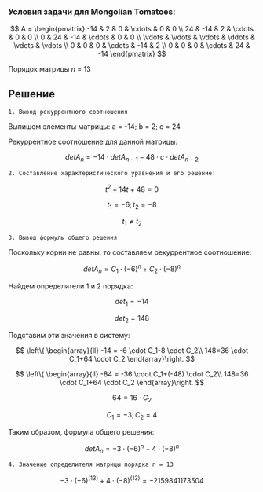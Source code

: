 ### Условия задачи для Mongolian Tomatoes:
  
$$    
A =     
 \begin{pmatrix}    
  -14 & 2 & 0 & \cdots & 0 & 0 \\    
  24 & -14 & 2 & \cdots & 0 & 0 \\    
  0 & 24 & -14 & \cdots & 0 & 0 \\    
  \vdots  & \vdots & \vdots & \ddots & \vdots & \vdots  \\    
  0 & 0 & 0 & \cdots & -14 & 2 \\    
  0 & 0 & 0 & \cdots & 24 & -14     
 \end{pmatrix}    
$$

Порядок матрицы *n* = 13
## Решение

	1. Вывод рекуррентного соотношения
Выпишем элементы матрицы:	 a = -14; b = 2; c = 24

Рекуррентное соотношение для данной матрицы:

$$
det A_n =  -14 \cdot  det A_{n-1} - 48 \cdot  c \cdot   det A_{n-2} 
$$    

	2. Составление характеристического уравнения и его решение:
$$
t^2 + 14t + 48 = 0
$$  

 $$
t_{1}=-6;  t_{2}=-8
$$

$$
t_{1}\neq t_{2}
$$

	3. Вывод формулы общего решения
Поскольку корни не равны, то составляем рекуррентное соотношение: 

$$
det A_n =  C_1\cdot(-6)^n+C_2\cdot(-8)^n
$$    

Найдем определители 1 и 2 порядка:

$$
det _1 = -14
$$    

$$
det _2 = 148
$$ 

Подставим эти значения в систему:

$$ 
\left\{ \begin{array}{ll} 
-14 = -6 \cdot C_1-8 \cdot C_2\\
148=36 \cdot C_1+64 \cdot C_2  
\end{array}\right.  $$

$$ 
\left\{ \begin{array}{ll} 
-84 = -36 \cdot C_1+(-48) \cdot C_2\\
148=36 \cdot C_1+64 \cdot C_2  
\end{array}\right.  $$

$$
64 = 16\cdot C_2
$$

$$
C_1=-3; C_2=4 
$$

Таким образом, формула общего решения:

$$
det A_n =  -3\cdot(-6)^n+4\cdot(-8)^n
$$   
 
	4. Значение определителя матрицы порядка n = 13
 
$$
-3\cdot(-6)^(13)+4\cdot(-8)^(13)=-2159841173504
$$
